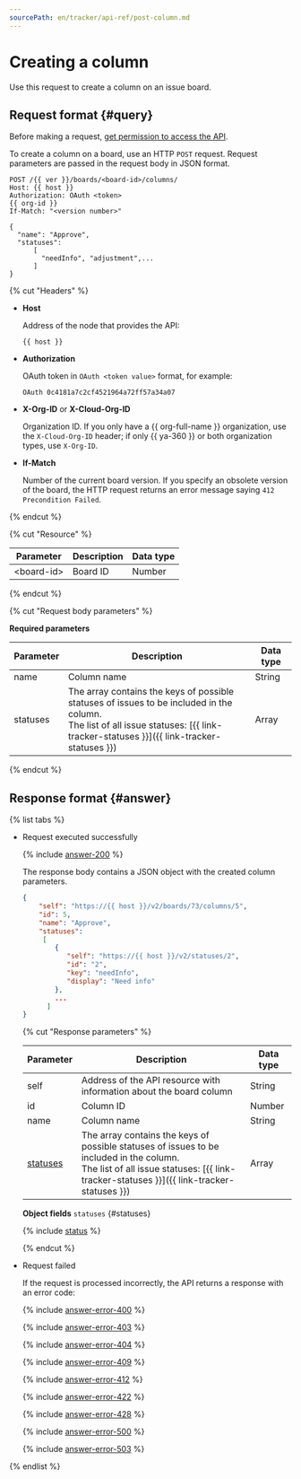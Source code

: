 ```yaml
---
sourcePath: en/tracker/api-ref/post-column.md
---
```

# Creating a column

Use this request to create a column on an issue board.

## Request format {#query}

Before making a request, [get permission to access the API](concepts/access.md).

To create a column on a board, use an HTTP `POST` request. Request parameters are passed in the request body in JSON format.

```
POST /{{ ver }}/boards/<board-id>/columns/
Host: {{ host }}
Authorization: OAuth <token>
{{ org-id }}
If-Match: "<version number>"

{
  "name": "Approve",
  "statuses":
      [
        "needInfo", "adjustment",...
      ]
}
```

{% cut "Headers" %}

- **Host**

    Address of the node that provides the API:

    ```
    {{ host }}
    ```

- **Authorization**

    OAuth token in `OAuth <token value>` format, for example:

    ```
    OAuth 0c4181a7c2cf4521964a72ff57a34a07
    ```


- **X-Org-ID** or **X-Cloud-Org-ID**

    Organization ID. If you only have a {{ org-full-name }} organization, use the `X-Cloud-Org-ID` header; if only {{ ya-360 }} or both organization types, use `X-Org-ID`.


- **If-Match**

    Number of the current board version. If you specify an obsolete version of the board, the HTTP request returns an error message saying `412 Precondition Failed`.

{% endcut %}

{% cut "Resource" %}

Parameter | Description | Data type
----- | ----- | -----
\<board-id\> | Board ID | Number

{% endcut %}

{% cut "Request body parameters" %}

**Required parameters**

Parameter | Description | Data type
--------- | ----------- | ---------
name | Column name | String
statuses | The array contains the keys of possible statuses of issues to be included in the column.<br/>The list of all issue statuses: [{{ link-tracker-statuses }}]({{ link-tracker-statuses }}) | Array

{% endcut %}

## Response format {#answer}

{% list tabs %}

- Request executed successfully

    {% include [answer-200](../_includes/tracker/api/answer-200.md) %}

    The response body contains a JSON object with the created column parameters.

    ```json
    {
        "self": "https://{{ host }}/v2/boards/73/columns/5",
        "id": 5,
        "name": "Approve",
        "statuses":
         [
            {
               "self": "https://{{ host }}/v2/statuses/2",
               "id": "2",
               "key": "needInfo",
               "display": "Need info"
            },
            ...
          ]
    }
    ```

    {% cut "Response parameters" %}

    Parameter | Description | Data type
    --------- | ----------- | ---------
    self | Address of the API resource with information about the board column | String
    id | Column ID | Number
    name | Column name | String
    [statuses](#statuses) | The array contains the keys of possible statuses of issues to be included in the column.<br/>The list of all issue statuses: [{{ link-tracker-statuses }}]({{ link-tracker-statuses }}) | Array

    **Object fields** `statuses` {#statuses}

    {% include [status](../_includes/tracker/api/status.md) %}

    {% endcut %}

- Request failed

    If the request is processed incorrectly, the API returns a response with an error code:

    {% include [answer-error-400](../_includes/tracker/api/answer-error-400.md) %}

    {% include [answer-error-403](../_includes/tracker/api/answer-error-403.md) %}

    {% include [answer-error-404](../_includes/tracker/api/answer-error-404.md) %}

    {% include [answer-error-409](../_includes/tracker/api/answer-error-409.md) %}

    {% include [answer-error-412](../_includes/tracker/api/answer-error-412.md) %}

    {% include [answer-error-422](../_includes/tracker/api/answer-error-422.md) %}

    {% include [answer-error-428](../_includes/tracker/api/answer-error-428.md) %}

    {% include [answer-error-500](../_includes/tracker/api/answer-error-500.md) %}

    {% include [answer-error-503](../_includes/tracker/api/answer-error-503.md) %}

{% endlist %}
